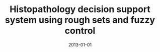 ---
# Documentation: https://wowchemy.com/docs/managing-content/

title: Histopathology decision support system using rough sets and fuzzy control
subtitle: ''
summary: ''
authors:
- tabakow
- Krzysztof Rodak
- Marzenna Podhorska-Okołów
- Bartosz Pula
- Jędrzej Grzegrzółka
tags: []
categories: []
date: '2013-01-01'
lastmod: 2022-10-07T05:46:43Z
featured: false
draft: false

# Featured image
# To use, add an image named `featured.jpg/png` to your page's folder.
# Focal points: Smart, Center, TopLeft, Top, TopRight, Left, Right, BottomLeft, Bottom, BottomRight.
image:
  caption: ''
  focal_point: ''
  preview_only: false

# Projects (optional).
#   Associate this post with one or more of your projects.
#   Simply enter your project's folder or file name without extension.
#   E.g. `projects = ["internal-project"]` references `content/project/deep-learning/index.md`.
#   Otherwise, set `projects = []`.
projects: []
publishDate: '2022-10-07T05:46:42.204487Z'
publication_types:
- '1'
abstract: ''
publication: ''
links:
- name: URL
  url: http://icitisorg.ipage.com/wp/
---